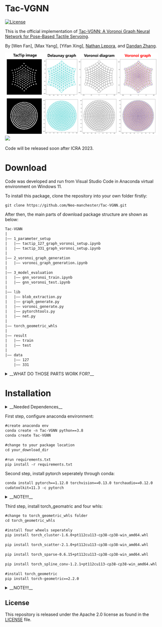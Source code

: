 # Tac-VGNN

[![License](https://img.shields.io/badge/License-Apache_2.0-blue.svg)](https://opensource.org/licenses/Apache-2.0) 

This is the official implementation of [Tac-VGNN: A Voronoi Graph Neural Network for Pose-Based Tactile Servoing](https://sites.google.com/view/tac-vgnn/home).


By [Wen Fan], [Max Yang], [Yifan Xing], [Nathan Lepora](https://scholar.google.com/citations?hl=zh-CN&user=fb2WiJgAAAAJ), and [Dandan Zhang](https://scholar.google.com/citations?hl=zh-CN&user=233I39oAAAAJ).



![](https://github.com/Neo-manchester/Tac-VGNN/blob/main/README_IMG/voronoi_graph_generation.png)
![](https://github.com/Neo-manchester/Tac-VGNN/blob/main/README_IMG/vgnn_interpretability_crop.png)

 Code will be released soon after ICRA 2023.
 
 # Download
 
 Code was developed and run from Visual Studio Code in Anaconda virtual environment on Windows 11. 
 
 To install this package, clone the repository into your own folder firstly:
 
 ```
 git clone https://github.com/Neo-manchester/Tac-VGNN.git
 ```

After then, the main parts of download package structure are shown as below:

```
Tac-VGNN   
|
|—— 1_parameter_setup                                 
|   |—— tactip_127_graph_voronoi_setup.ipynb 
|   |—— tactip_331_graph_voronoi_setup.ipynb
|
|—— 2_voronoi_graph_generation
|   |—— voronoi_graph_generation.ipynb
|
|—— 3_model_evaluation
|   |—— gnn_voronoi_train.ipynb
|   |—— gnn_voronoi_test.ipynb
|
|—— lib
|   |—— blob_extraction.py
|   |—— graph_generate.py
|   |—— voronoi_generate.py
|   |—— pytorchtools.py
|   |—— net.py
|
|—— torch_geometric_whls
|
|—— result
|   |—— train
|   |—— test
|
|—— data
    |—— 127
    |—— 331

```

<details><summary> __WHAT DO THOSE PARTS WORK FOR?__ </summary>
<p>

* 1_parameter_setup/tactip_(127/331)_graph_voronoi_setup.ipynb ：detailed examples to show how parameters tuned. 
 
* 2_voronoi_graph_generation/voronoi_graph_generation.ipynb ：generation tutorial of voronoi graph dataset. 
 
* 3_model_evaluation/gnn_voronoi_(train/test).ipynb ：train and evaluation tutorials of Tac-VGNN model.
 
* lib ：function libraries used for upper three steps.
 
* torch_geometric_whls ：four whl files supporting for torch_geometric running.
 
* result/(train/test) ：folders for train/test materials, including train/val set, test set, best_train_model and plots.
 
* data/(127/331) ：raw image data for graph_voronoi_setup.ipynb and voronoi_graph_generation.ipynb.

</p>
</details>


# Installation

<details><summary> __Needed Dependences__ </summary>
<p>

```
python==3.8.0
numpy==1.24.1
scipy==1.10.1
torch==1.12.1
pandas==1.5.3
pytorch==1.12.0
torchvision==0.13.0
torchaudio==0.12.0
cudatoolkit==11.3.1
ipykernel==6.20.2
matplotlib==3.6.3
opencv_python==4.7.0.68
torch-geometric==2.2.0
torch-cluster==1.6.0
torch-scatter==2.1.0
torch-sparse==0.6.15
torch-spline-conv==1.2.1
```

</p>
</details>



First step, configure anaconda environment:

```shell
#create anaconda env
conda create -n Tac-VGNN python==3.8
conda create Tac-VGNN

#change to your package location
cd your_download_dir

#run requirements.txt
pip install -r requirements.txt
```

Second step, install pytorch seperately through conda:

```
conda install pytorch==1.12.0 torchvision==0.13.0 torchaudio==0.12.0 cudatoolkit=11.3 -c pytorch
```

<details><summary> __NOTE!!!__ </summary>
<p>
 
* Only install pytorch from official site https://pytorch.org/ 

* To fit your own OS and cuda, previous pytorch version found here https://pytorch.org/get-started/previous-versions/
 
* DO NOT use 'pip' to install pytorch instead of 'conda' to prevent negtive influence for torch_geometric!!! 
 
   ref: https://stackoverflow.com/questions/73046416/torch-geometric-error-filenotfound-could-not-find-module-conda-envs

</p>
</details>

Third step, install torch_geomatric and four whls:

```shell
#change to torch_geometric_whls folder
cd torch_geometric_whls

#install four wheels seperately
pip install torch_cluster-1.6.0+pt112cu113-cp38-cp38-win_amd64.whl

pip install torch_scatter-2.1.0+pt112cu113-cp38-cp38-win_amd64.whl

pip install torch_sparse-0.6.15+pt112cu113-cp38-cp38-win_amd64.whl

pip install torch_spline_conv-1.2.1+pt112cu113-cp38-cp38-win_amd64.whl

#install torch_geometric
pip install torch-geometric==2.2.0
```

<details><summary> __NOTE!!!__ </summary>
<p>
 
* Prefer to install torch_geometric from official site https://pytorch-geometric.readthedocs.io/en/latest/notes/installation.html 

* To fit your own OS and cuda, other torch_geometric whls found here https://pytorch-geometric.com/whl/
 
* DO NOT install torch_geometric BEFORE whls to prevent negtive influence for torch_geometric!!! 
 

</p>
</details>




## License

This repository is released under the Apache 2.0 license as found in the [LICENSE](https://github.com/Neo-manchester/Tac-VGNN/blob/main/LICENSE) file.

